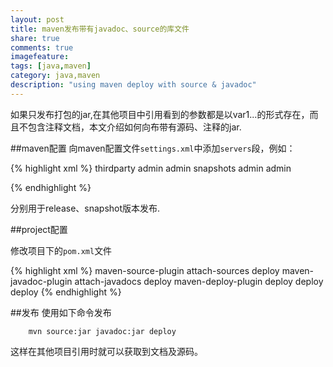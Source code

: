 ```yaml
---
layout: post
title: maven发布带有javadoc、source的库文件
share: true
comments: true
imagefeature:
tags: [java,maven]
category: java,maven
description: "using maven deploy with source & javadoc"
---
```

如果只发布打包的jar,在其他项目中引用看到的参数都是以var1...的形式存在，而且不包含注释文档，本文介绍如何向布带有源码、注释的jar.

<!--more-->

##maven配置
向maven配置文件`settings.xml`中添加`servers`段，例如：

{% highlight xml %}
    <server>
     <id>thirdparty</id>
     <username>admin</username>
     <password>admin</password>
    </server>
    <server>
     <id>snapshots</id>
     <username>admin</username>
     <password>admin</password>
  	</server>

{%  endhighlight %}

分别用于release、snapshot版本发布.

##project配置

修改项目下的`pom.xml`文件

{% highlight xml %}
<plugin>
    <artifactId>maven-source-plugin</artifactId>
    <executions>
        <execution>
            <id>attach-sources</id>
            <phase>deploy</phase>
        </execution>
    </executions>
</plugin>
<plugin>
    <artifactId>maven-javadoc-plugin</artifactId>
    <executions>
        <execution>
            <id>attach-javadocs</id>
            <phase>deploy</phase>
        </execution>
    </executions>
</plugin>
<plugin>
    <!-- explicitly define maven-deploy-plugin after other to force exec
        order -->
    <artifactId>maven-deploy-plugin</artifactId>
    <executions>
        <execution>
            <id>deploy</id>
            <phase>deploy</phase>
            <goals>
                <goal>deploy</goal>
            </goals>
        </execution>
    </executions>
</plugin>
{%  endhighlight %}

##发布
使用如下命令发布

		mvn source:jar javadoc:jar deploy

这样在其他项目引用时就可以获取到文档及源码。
